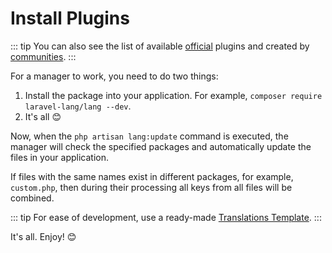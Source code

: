# Install Plugins

::: tip
You can also see the list of available [official](official.md) plugins and created by [communities](community.md).
:::

For a manager to work, you need to do two things:

1. Install the package into your application. For example, `composer require laravel-lang/lang --dev`.
2. It's all 😊

Now, when the `php artisan lang:update` command is executed, the manager will check the specified packages and automatically update the files in your application.

If files with the same names exist in different packages, for example, `custom.php`, then during their processing all keys from all files will be combined.

::: tip
For ease of development, use a ready-made [Translations Template](https://github.com/Laravel-Lang/translations-template).
:::

It's all. Enjoy! 😊
